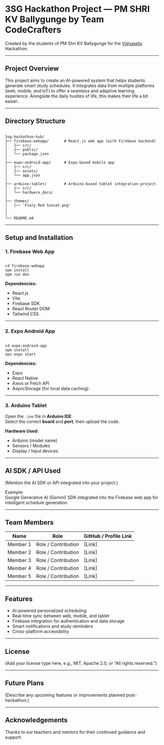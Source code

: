 # 3SG Hackathon Project — PM SHRI KV Ballygunge by Team CodeCrafters

Created by the students of PM Shri KV Ballygunge for the [Vidyasetu](https://vidyasetu.ai/) Hackathon.

---

## Project Overview
 
This project aims to create an AI-powered system that helps students generate smart study schedules. It integrates data from multiple platforms (web, mobile, and IoT) to offer a seamless and adaptive learning experience. Alongside the daily hustles of life, this makes their life a bit easier..

---

## Directory Structure

```

3sg-hackathon-kvb/
├── firebase-webapp/       # React.js web app (with Firebase backend)
│   ├── src/
│   ├── public/
│   └── package.json
│
├── expo-android-app/      # Expo-based mobile app
│   ├── src/
│   ├── assets/
│   └── app.json
│
├── arduino-tablet/        # Arduino-based tablet integration project
│   ├── src/
│   └── hardware_docs/
│
├── themes/
|   |── 'Fiery Red Sunset.png'
|
│
└── README.md

```

---

## Setup and Installation

### 1. Firebase Web App
```

cd firebase-webapp
npm install
npm run dev

```

**Dependencies:**
- React.js  
- Vite  
- Firebase SDK  
- React Router DOM  
- Tailwind CSS  

---

### 2. Expo Android App
```

cd expo-android-app
npm install
npx expo start

```

**Dependencies:**
- Expo  
- React Native  
- Axios or Fetch API  
- AsyncStorage (for local data caching)

---

### 3. Arduino Tablet
Open the `.ino` file in **Arduino IDE**  
Select the correct **board** and **port**, then upload the code.

**Hardware Used:**
- Arduino (model name)  
- Sensors / Modules  
- Display / Input devices  

---

## AI SDK / API Used
(Mention the AI SDK or API integrated into your project.)

Example:  
Google Generative AI (Gemini) SDK integrated into the Firebase web app for intelligent schedule generation.

---

## Team Members

| Name | Role | GitHub / Profile Link |
|------|------|------------------------|
| Member 1 | Role / Contribution | [Link] |
| Member 2 | Role / Contribution | [Link] |
| Member 3 | Role / Contribution | [Link] |
| Member 4 | Role / Contribution | [Link] |
| Member 5 | Role / Contribution | [Link] |

---

## Features
- AI-powered personalized scheduling  
- Real-time sync between web, mobile, and tablet  
- Firebase integration for authentication and data storage  
- Smart notifications and study reminders  
- Cross-platform accessibility  

---

## License
(Add your license type here, e.g., MIT, Apache 2.0, or “All rights reserved.”)

---

## Future Plans
(Describe any upcoming features or improvements planned post-hackathon.)

---

## Acknowledgements
Thanks to our teachers and mentors for their continued guidance and support.